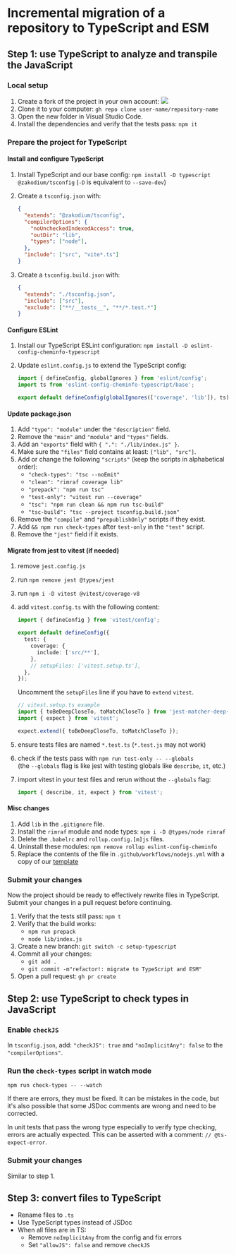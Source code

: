 # Incremental migration of a repository to TypeScript and ESM

## Step 1: use TypeScript to analyze and transpile the JavaScript

### Local setup

1. Create a fork of the project in your own account:
   ![](https://i.imgur.com/5pXMuVB.png)
2. Clone it to your computer:
   `gh repo clone user-name/repository-name`
3. Open the new folder in Visual Studio Code.
4. Install the dependencies and verify that the tests pass:
   `npm it`

### Prepare the project for TypeScript

#### Install and configure TypeScript

1. Install TypeScript and our base config:
   `npm install -D typescript @zakodium/tsconfig` (`-D` is equivalent to `--save-dev`)
2. Create a `tsconfig.json` with:

   ```json
   {
     "extends": "@zakodium/tsconfig",
     "compilerOptions": {
       "noUncheckedIndexedAccess": true,
       "outDir": "lib",
       "types": ["node"],
     },
     "include": ["src", "vite*.ts"]
   }
   ```

3. Create a `tsconfig.build.json` with:
   ```json
   {
     "extends": "./tsconfig.json",
     "include": ["src"],
     "exclude": ["**/__tests__", "**/*.test.*"]
   }
   ```

#### Configure ESLint

1. Install our TypeScript ESLint configuration:
   `npm install -D eslint-config-cheminfo-typescript`
2. Update `eslint.config.js` to extend the TypeScript config:

   ```js
   import { defineConfig, globalIgnores } from 'eslint/config';
   import ts from 'eslint-config-cheminfo-typescript/base';

   export default defineConfig(globalIgnores(['coverage', 'lib']), ts);
   ```

#### Update package.json

1. Add `"type": "module"` under the `"description"` field.
2. Remove the `"main"` and `"module"` and `"types"` fields.
3. Add an `"exports"` field with `{ ".": "./lib/index.js" }`.
4. Make sure the `"files"` field contains at least: `["lib", "src"]`.
5. Add or change the following `"scripts"` (keep the scripts in alphabetical order):
   - `"check-types": "tsc --noEmit"`
   - `"clean": "rimraf coverage lib"`
   - `"prepack": "npm run tsc"`
   - `"test-only": "vitest run --coverage"`
   - `"tsc": "npm run clean && npm run tsc-build"`
   - `"tsc-build": "tsc --project tsconfig.build.json"`
6. Remove the `"compile"` and `"prepublishOnly"` scripts if they exist.
7. Add `&& npm run check-types` after `test-only` in the `"test"` script.
8. Remove the `"jest"` field if it exists.

#### Migrate from jest to vitest (if needed)

1. remove `jest.config.js`
2. run `npm remove jest @types/jest`
3. run `npm i -D vitest @vitest/coverage-v8`
4. add `vitest.config.ts` with the following content:

   ```ts
   import { defineConfig } from 'vitest/config';

   export default defineConfig({
     test: {
       coverage: {
         include: ['src/**'],
       },
       // setupFiles: ['vitest.setup.ts'],
     },
   });
   ```

   Uncomment the `setupFiles` line if you have to `extend` `vitest`.

   ```ts
   // vitest.setup.ts example
   import { toBeDeepCloseTo, toMatchCloseTo } from 'jest-matcher-deep-close-to';
   import { expect } from 'vitest';

   expect.extend({ toBeDeepCloseTo, toMatchCloseTo });
   ```

5. ensure tests files are named `*.test.ts` (`*.test.js` may not work)
6. check if the tests pass with `npm run test-only -- --globals`  
   (the `--globals` flag is like jest with testing globals like `describe`, `it`, etc.)
7. import vitest in your test files and rerun without the `--globals` flag:
   ```ts
   import { describe, it, expect } from 'vitest';
   ```

#### Misc changes

1. Add `lib` in the `.gitignore` file.
2. Install the `rimraf` module and node types:
   `npm i -D @types/node rimraf`
3. Delete the `.babelrc` and `rollup.config.[m]js` files.
4. Uninstall these modules:
   `npm remove rollup eslint-config-cheminfo`
5. Replace the contents of the file in `.github/workflows/nodejs.yml` with a copy of our [template](https://github.com/cheminfo/.github/blob/main/workflow-templates/nodejs-ts.yml)

### Submit your changes

Now the project should be ready to effectively rewrite files in TypeScript. Submit your changes in a pull request before continuing.

1. Verify that the tests still pass:
   `npm t`
2. Verify that the build works:
   - `npm run prepack`
   - `node lib/index.js`
3. Create a new branch:
   `git switch -c setup-typescript`
4. Commit all your changes:
   - `git add .`
   - `git commit -m"refactor!: migrate to TypeScript and ESM"`
5. Open a pull request:
   `gh pr create`

## Step 2: use TypeScript to check types in JavaScript

### Enable `checkJS`

In `tsconfig.json`, add: `"checkJS": true` and `"noImplicitAny": false` to the `"compilerOptions"`.

### Run the `check-types` script in watch mode

```
npm run check-types -- --watch
```

If there are errors, they must be fixed. It can be mistakes in the code, but it's also possible that some JSDoc comments are wrong and need to be corrected.

In unit tests that pass the wrong type especially to verify type checking, errors are actually expected. This can be asserted with a comment: `// @ts-expect-error`.

### Submit your changes

Similar to step 1.

## Step 3: convert files to TypeScript

- Rename files to `.ts`
- Use TypeScript types instead of JSDoc
- When all files are in TS:
  - Remove `noImplicitAny` from the config and fix errors
  - Set `"allowJS": false` and remove `checkJS`
